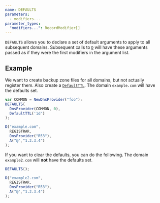 ```yaml
---
name: DEFAULTS
parameters:
  - modifiers...
parameter_types:
  "modifiers...": RecordModifier[]
---
```


`DEFAULTS` allows you to declare a set of default arguments to apply to all subsequent domains. Subsequent calls to [`D`](D.md) will have these
arguments passed as if they were the first modifiers in the argument list.

## Example

We want to create backup zone files for all domains, but not actually register them. Also create a [`DefaultTTL`](../domain/DefaultTTL.md).
The domain `example.com` will have the defaults set.

```javascript
var COMMON = NewDnsProvider("foo");
DEFAULTS(
  DnsProvider(COMMON, 0),
  DefaultTTL('1d')
);

D("example.com",
  REGISTRAR,
  DnsProvider("R53"),
  A("@","1.2.3.4")
);
```

If you want to clear the defaults, you can do the following.
The domain `example2.com` will **not** have the defaults set.

```javascript
DEFAULTS();

D("example2.com",
  REGISTRAR,
  DnsProvider("R53"),
  A("@","1.2.3.4")
);
```
